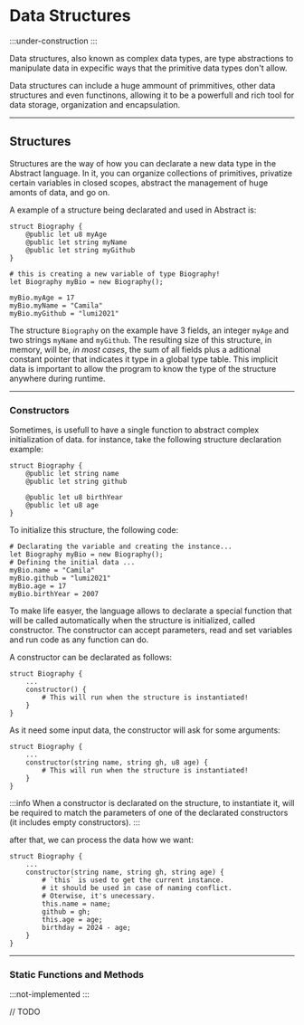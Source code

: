 # Data Structures
:::under-construction
:::

Data structures, also known as complex data types, are type abstractions
to manipulate data in expecific ways that the primitive data types don't allow.

Data structures can include a huge ammount of primmitives, other data structures
and even functinons, allowing it to be a powerfull and rich tool for data storage,
organization and encapsulation.

---
## Structures

Structures are the way of how you can declarate a new data type in the Abstract language. In it, you can organize collections
of primitives, privatize certain variables in closed scopes, abstract the management of huge amonts of data, and go on.

A example of a structure being declarated and used in Abstract is:
```abs
struct Biography {
	@public let u8 myAge
	@public let string myName
	@public let string myGithub
}

# this is creating a new variable of type Biography!
let Biography myBio = new Biography();

myBio.myAge = 17
myBio.myName = "Camila"
myBio.myGithub = "lumi2021"
```

The structure `Biography` on the example have 3 fields, an integer `myAge` and two strings `myName` and `myGithub`.
The resulting size of this structure, in memory, will be, *in most cases*, the sum of all fields  plus a aditional
constant pointer that indicates it type in a global type table. This implicit data is important to allow the program
to know the type of the structure anywhere during runtime.

---
### Constructors

Sometimes, is usefull to have a single function to abstract complex initialization of data.
for instance, take the following structure declaration example:
```abs
struct Biography {
	@public let string name
	@public let string github

	@public let u8 birthYear
	@public let u8 age
}
```

To initialize this structure, the following code:
```abs
# Declarating the variable and creating the instance...
let Biography myBio = new Biography();
# Defining the initial data ...
myBio.name = "Camila"
myBio.github = "lumi2021"
myBio.age = 17
myBio.birthYear = 2007
```

To make life easyer, the language allows to declarate a special function that will be called automatically
when the structure is initialized, called constructor. The constructor can accept parameters, read and set
variables and run code as any function can do.

A constructor can be declarated as follows:
```abs
struct Biography {
	...
	constructor() {
		# This will run when the structure is instantiated!
	}
}
```

As it need some input data, the constructor will ask for some arguments:
```abs
struct Biography {
	...
	constructor(string name, string gh, u8 age) {
		# This will run when the structure is instantiated!
	}
}
```

:::info
When a constructor is declarated on the structure, to instantiate it, will be required to match the parameters of one of the
declarated constructors (it includes empty constructors).
:::


after that, we can process the data how we want:
```abs
struct Biography {
	...
	constructor(string name, string gh, string age) {
		# `this` is used to get the current instance.
		# it should be used in case of naming conflict.
		# Oterwise, it's unecessary.
		this.name = name;
		github = gh;
		this.age = age;
		birthday = 2024 - age;
	}
}
```

---
### Static Functions and Methods
:::not-implemented
:::

// TODO